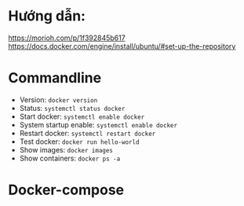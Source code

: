 # Hướng dẫn: 
https://morioh.com/p/1f392845b617
https://docs.docker.com/engine/install/ubuntu/#set-up-the-repository

# Commandline
  - Version: `docker version`
  - Status: `systemctl status docker`
  - Start docker: `systemctl enable docker`
  - System startup enable: `systemctl enable docker`
  - Restart docker: `systemctl restart docker`
  - Test docker: `docker run hello-world`
  - Show images: `docker images`
  - Show containers: `docker ps -a`


# Docker-compose